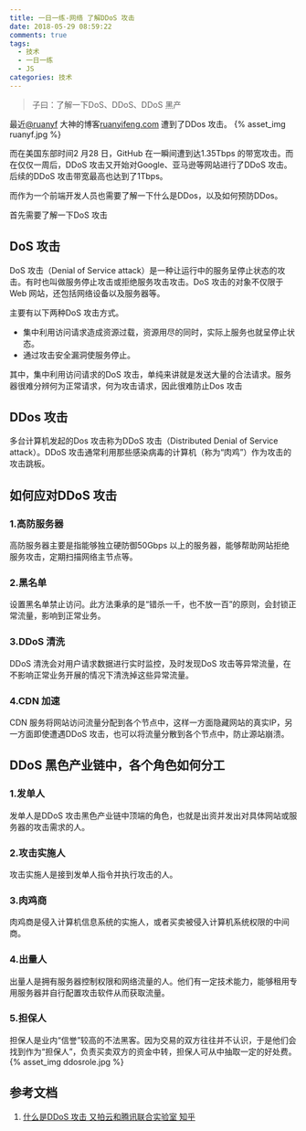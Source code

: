 ```yaml
---
title: 一日一练-网络 了解DDoS 攻击
date: 2018-05-29 08:59:22
comments: true
tags:
  - 技术
  - 一日一练
  - JS
categories: 技术
---
```


>子曰：了解一下DoS、DDoS、DDoS 黑产

最近[@ruanyf](https://weibo.com/ruanyf) 大神的博客[ruanyifeng.com](http://www.ruanyifeng.com/blog/) 遭到了DDos 攻击。
{% asset_img ruanyf.jpg %}

而在美国东部时间2 月28 日，GitHub 在一瞬间遭到达1.35Tbps 的带宽攻击。而在仅仅一周后，DDoS 攻击又开始对Google、亚马逊等网站进行了DDoS 攻击。后续的DDoS 攻击带宽最高也达到了1Tbps。

而作为一个前端开发人员也需要了解一下什么是DDos，以及如何预防DDos。

<!--more-->

首先需要了解一下DoS 攻击
## DoS 攻击
DoS 攻击（Denial of Service attack）是一种让运行中的服务呈停止状态的攻击。有时也叫做服务停止攻击或拒绝服务攻击攻击。DoS 攻击的对象不仅限于Web 网站，还包括网络设备以及服务器等。

主要有以下两种DoS 攻击方式。
* 集中利用访问请求造成资源过载，资源用尽的同时，实际上服务也就呈停止状态。
* 通过攻击安全漏洞使服务停止。

其中，集中利用访问请求的DoS 攻击，单纯来讲就是发送大量的合法请求。服务器很难分辨何为正常请求，何为攻击请求，因此很难防止Dos 攻击

## DDos 攻击
多台计算机发起的Dos 攻击称为DDoS 攻击（Distributed Denial of Service attack）。DDoS 攻击通常利用那些感染病毒的计算机（称为“肉鸡”）作为攻击的攻击跳板。

## 如何应对DDoS 攻击
### 1.高防服务器
高防服务器主要是指能够独立硬防御50Gbps 以上的服务器，能够帮助网站拒绝服务攻击，定期扫描网络主节点等。

### 2.黑名单
设置黑名单禁止访问。此方法秉承的是“错杀一千，也不放一百”的原则，会封锁正常流量，影响到正常业务。

### 3.DDoS 清洗
DDoS 清洗会对用户请求数据进行实时监控，及时发现DoS 攻击等异常流量，在不影响正常业务开展的情况下清洗掉这些异常流量。

### 4.CDN 加速
CDN 服务将网站访问流量分配到各个节点中，这样一方面隐藏网站的真实IP，另一方面即使遭遇DDoS 攻击，也可以将流量分散到各个节点中，防止源站崩溃。

## DDoS 黑色产业链中，各个角色如何分工
### 1.发单人
发单人是DDoS 攻击黑色产业链中顶端的角色，也就是出资并发出对具体网站或服务器的攻击需求的人。

### 2.攻击实施人
攻击实施人是接到发单人指令并执行攻击的人。

### 3.肉鸡商
肉鸡商是侵入计算机信息系统的实施人，或者买卖被侵入计算机系统权限的中间商。

### 4.出量人
出量人是拥有服务器控制权限和网络流量的人。他们有一定技术能力，能够租用专用服务器并自行配置攻击软件从而获取流量。

### 5.担保人
担保人是业内“信誉”较高的不法黑客。因为交易的双方往往并不认识，于是他们会找到作为“担保人”，负责买卖双方的资金中转，担保人可从中抽取一定的好处费。
{% asset_img ddosrole.jpg %}


## 参考文档
1. [什么是DDoS 攻击 又拍云和腾讯联合实验室 知乎](https://www.zhihu.com/question/22259175)
